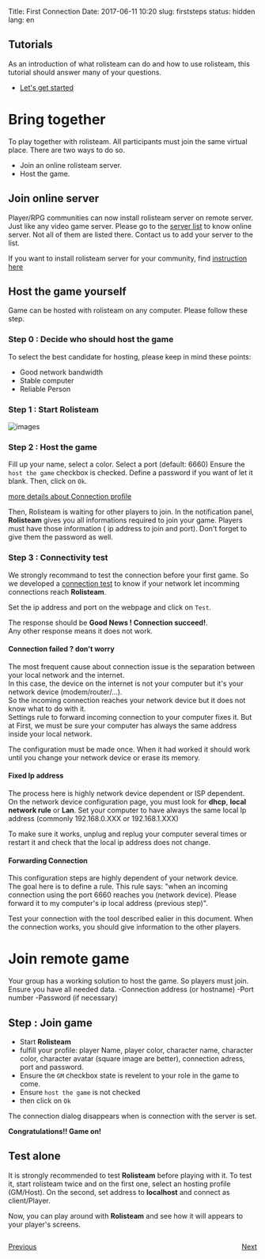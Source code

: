 Title: First Connection 
Date: 2017-06-11 10:20
slug: firststeps
status: hidden
lang: en


## Tutorials

As an introduction of what rolisteam can do and how to use rolisteam, this tutorial should answer many of your questions.

*   [Let's get started](http://www.rolisteam.org/tutorial01.html)


# Bring together

To play together with rolisteam. All participants must join the same virtual place.
There are two ways to do so.
* Join an online rolisteam server.
* Host the game.

## Join online server

Player/RPG communities can now install rolisteam server on remote server. Just like any video game server.
Please go to the [server list](http://www.rolisteam.org/serverList.html) to know online server. Not all of them are listed there.
Contact us to add your server to the list.

If you want to install rolisteam server for your community, find [instruction here]({filename}02_1_server.md)

## Host the game yourself

Game can be hosted with rolisteam on any computer.
Please follow these step.

### Step 0 : Decide who should host the game

To select the best candidate for hosting, please keep in mind these points:

* Good network bandwidth
* Stable computer
* Reliable Person

### Step 1 : Start **Rolisteam**

![images]({static}/images/en/connection_dialog.jpg)

### Step 2 : Host the game

Fill up your name, select a color.
Select a port (default: 6660)
Ensure the `host the game` checkbox is checked.
Define a password if you want of let it blank.
Then, click on `Ok`.

[more details about Connection profile]({filename}03_firststeps.md)

Then, Rolisteam is waiting for other players to join. In the notification panel, **Rolisteam** gives you all informations required to join your game. Players must have those information ( ip address to join and port). Don't forget to give them the password as well.

### Step 3 : Connectivity test

We strongly recommand to test the connection before your first game.
So we developed a [connection test](http://www.rolisteam.org/php/test_ip.php) to know if your network let incomming connections reach **Rolisteam**.

Set the ip address and port on the webpage and click on `Test`.

The response should be **Good News ! Connection succeed!**.  
Any other response means it does not work.

#### Connection failed ? don't worry

The most frequent cause about connection issue is the separation between your local network and the internet.  
In this case, the device on the internet is not your computer but it's your network device (modem/router/...).  
So the incoming connection reaches your network device but it does not know what to do with it.  
Settings rule to forward incoming connection to your computer fixes it. But at First, we must be sure your computer has always the same address inside your local network.

The configuration must be made once. When it had worked it should work until you change your network device or erase its memory.

#### Fixed Ip address

The process here is highly network device dependent or ISP dependent.  
On the network device configuration page, you must look for **dhcp**, **local network rule** or **Lan**.
Set your computer to have always the same local Ip address (commonly 192.168.0.XXX or 192.168.1.XXX)

To make sure it works, unplug and replug your computer several times or restart it and check that the local ip address does not change.

#### Forwarding Connection

This configuration steps are highly dependent of your network device.  
The goal here is to define a rule. This rule says: "when an incoming connection using the port 6660 reaches you (network device). Please forward it to my computer's ip local address (previous step)".

Test your connection with the tool described ealier in this document. 
When the connection works, you should give information to the other players.

# Join remote game

Your group has a working solution to host the game.
So players must join. 
Ensure you have all needed data.
-Connection address (or hostname)
-Port number
-Password (if necessary)

## Step  : Join game

* Start **Rolisteam**
* fulfill your profile: player Name, player color, character name, character color, character avatar (square image are better), connection adress, port and password.
* Ensure the ```GM``` checkbox state is revelent to your role in the game to come.
* Ensure ```host the game``` is not checked
* then click on ```Ok```

The connection dialog disappears when is connection with the server is set.

**Congratulations!! Game on!**

## Test alone 

It is strongly recommended to test **Rolisteam** before playing with it. 
To test it, start rolisteam twice and on the first one, select an hosting profile (GM/Host).
On the second, set address to **localhost** and connect as client/Player.

Now, you can play around with **Rolisteam** and see how it will appears to your player's screens.


<p style="text-align: left; width:49%; display: inline-block;"><a href="/install.html">Previous</a></p>
<p style="text-align: right; width:50%;  display: inline-block;"><a href="/explanation.html">Next</a></p>
